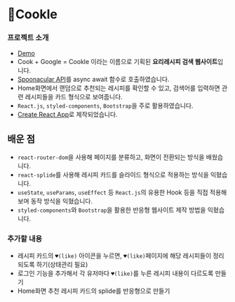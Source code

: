 # 🍳Cookle

### 프로젝트 소개
- [Demo](https://cookle-project.netlify.app/) 
- Cook + Google = Cookle 이라는 이름으로 기획된 **요리레시피 검색 웹사이트**입니다.
- [Spoonacular API](https://spoonacular.com/food-api)를 async await 함수로 호출하였습니다.
- Home화면에서 랜덤으로 추천되는 레시피를 확인할 수 있고, 검색어를 입력하면 관련 레시피들을 카드 형식으로 보여줍니다.
- `React.js`, `styled-components`, `Bootstrap`을 주로 활용하였습니다.
- [Create React App](https://github.com/facebook/create-react-app)로 제작되었습니다.


## 배운 점

- `react-router-dom`을 사용해 페이지를 분류하고, 화면이 전환되는 방식을 배웠습니다.
- `react-splide`를 사용해 레시피 카드를 슬라이드 형식으로 적용하는 방식을 익혔습니다.
- `useState`, `useParams`, `useEffect` 등 `React.js`의 유용한 Hook 등을 직접 적용해보며 동작 방식을 익혔습니다.
- `styled-components`와 `Bootstrap`을 활용한 반응형 웹사이트 제작 방법을 익혔습니다.


### 추가할 내용
- 레시피 카드의 `♥(like)` 아이콘을 누르면, `♥(like)`페이지에 해당 레시피들이 정리되도록 하기(상태관리 필요)
- 로그인 기능을 추가해서 각 유저마다 `♥(like)`를 누른 레시피 내용이 다르도록 만들기 
- Home화면 추천 레시피 카드의 splide를 반응형으로 만들기
